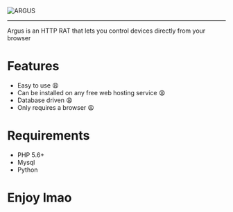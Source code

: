 ![ARGUS](https://i.ibb.co/rFbRxXf/image-2020-11-02-032610.png)

-------------------------------------------------------------------

Argus is an HTTP RAT that lets you control devices directly from your browser

# Features
* Easy to use :weary:
* Can be installed on any free web hosting service :weary:
* Database driven :weary:
* Only requires a browser :weary:

# Requirements
* PHP 5.6+
* Mysql
* Python

# Enjoy lmao

